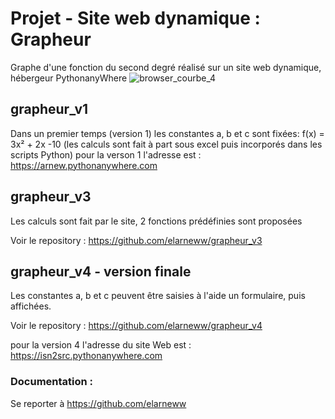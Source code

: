 # Projet - Site web dynamique : Grapheur


Graphe d'une fonction du second degré réalisé sur un site web dynamique, hébergeur PythonanyWhere
![browser_courbe_4](https://user-images.githubusercontent.com/55845737/81000230-47b32880-8e46-11ea-9cd5-ecf109fd3129.jpg)


## grapheur_v1

Dans un premier temps (version 1) les constantes a, b et c sont fixées: f(x) = 3x² + 2x -10
(les calculs sont fait à part sous excel puis incorporés dans les scripts Python)
pour la verson 1 l'adresse est : https://arnew.pythonanywhere.com


## grapheur_v3

Les calculs sont fait par le site, 2 fonctions prédéfinies sont proposées

Voir le repository : https://github.com/elarneww/grapheur_v3

## grapheur_v4 - version finale

Les constantes a, b et c peuvent être saisies à l'aide un formulaire, puis affichées.

Voir le repository : https://github.com/elarneww/grapheur_v4

pour la version 4 l'adresse du site Web est : https://isn2src.pythonanywhere.com


### Documentation :

Se reporter à https://github.com/elarneww
